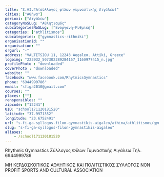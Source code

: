 ```yaml
---
title: "Σ.ΦΙ.ΓΑ(σύλλογος φίλων γυμναστικής Αιγάλεω)"
cities: ["Αθήνα"]
perioxi: ["Αιγάλεω"]
categoryNoSLug: "Αθλητισμός"
subcategoriesNoSLug: ["Ενόργανη-Ρυθμική"]
categories: ["athlitismos"]
subcategories: ["gymnastics-rithmiki"]
organisationid: ""
organisation: ""
orgurl: "-"
address: "VALTETSIOU 11, 12243 Aegaleo, Attiki, Greece"
logoimg: "223932_507302289284157_1160977415_n.jpg"
profilePhoto : "downloaded"
coverPhoto : "downloaded"
website: ""
facebook: "www.facebook.com/RhytmicsGymnastics"
phone: "6944999786"
email: "sfiga2010@gmail.com"
courses: ""
places: [""]
rensponsibles: ""
zipcode: ["12241"]
UID: "school171120181520"
latitude: "37.9971352"
longitude: "23.6752491"
url: "s-fi-ga-syllogos-filon-gymnastikis-aigaleo/athina/athlitismos/gymnastics-rithmiki"
slug: "s-fi-ga-syllogos-filon-gymnastikis-aigaleo"
aliases:
    - /school171120181520
---
```



Rhythmic Gymnastics Σύλλογος Φίλων Γυμναστικής Αιγάλεω Τηλ. 6944999786

ΜΗ ΚΕΡΔΟΣΚΟΠΙΚΟΣ ΑΘΛΗΤΙΚΟΣ ΚΑΙ ΠΟΛΙΤΙΣΤΙΚΟΣ ΣΥΛΛΟΓΟΣ NON PROFIT SPORTS AND CULTURAL ASSOCIATION